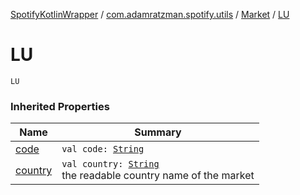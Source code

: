 [SpotifyKotlinWrapper](../../index.md) / [com.adamratzman.spotify.utils](../index.md) / [Market](index.md) / [LU](./-l-u.md)

# LU

`LU`

### Inherited Properties

| Name | Summary |
|---|---|
| [code](code.md) | `val code: `[`String`](https://kotlinlang.org/api/latest/jvm/stdlib/kotlin/-string/index.html) |
| [country](country.md) | `val country: `[`String`](https://kotlinlang.org/api/latest/jvm/stdlib/kotlin/-string/index.html)<br>the readable country name of the market |
